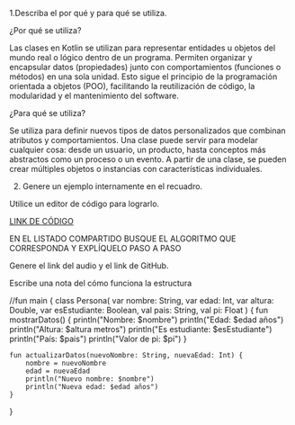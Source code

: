 1.Describa el por qué y para qué se utiliza.

¿Por qué se utiliza?

Las clases en Kotlin se utilizan para representar entidades u objetos del mundo real o lógico dentro de un programa. Permiten organizar y encapsular datos (propiedades) junto con comportamientos (funciones o métodos) en una sola unidad. Esto sigue el principio de la programación orientada a objetos (POO), facilitando la reutilización de código, la modularidad y el mantenimiento del software.

¿Para qué se utiliza?

Se utiliza para definir nuevos tipos de datos personalizados que combinan atributos y comportamientos. Una clase puede servir para modelar cualquier cosa: desde un usuario, un producto, hasta conceptos más abstractos como un proceso o un evento. A partir de una clase, se pueden crear múltiples objetos o instancias con características individuales.

2. Genere un ejemplo internamente en el recuadro.

Utilice un editor de código para lograrlo.

[LINK DE CÓDIGO](https://pl.kotl.in/lMbP4-IVC)

EN EL LISTADO COMPARTIDO BUSQUE EL ALGORITMO QUE CORRESPONDA Y EXPLÍQUELO PASO A PASO

Genere el link del audio y el link de GitHub.

Escribe una nota del cómo funciona la estructura

//fun main {
class Persona(
    var nombre: String,
    var edad: Int,
    var altura: Double,
    var esEstudiante: Boolean,
    val pais: String,
    val pi: Float
) {
    fun mostrarDatos() {
        println("Nombre: $nombre")
        println("Edad: $edad años")
        println("Altura: $altura metros")
        println("Es estudiante: $esEstudiante")
        println("País: $pais")
        println("Valor de pi: $pi")
    }
    
    fun actualizarDatos(nuevoNombre: String, nuevaEdad: Int) {
        nombre = nuevoNombre
        edad = nuevaEdad
        println("Nuevo nombre: $nombre")
        println("Nueva edad: $edad años")
    }
}
